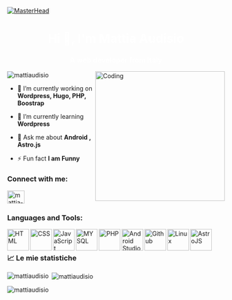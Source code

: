 [![MasterHead](https://raw.githubusercontent.com/mattiaudisio/mattiaudisio/main/Image/banner.png)]()
<h1 align="center" style="color: #ffffff;">Hi 👋, I'm Mattia Audisio</h1>
<h3 align="center" style="color: #ffffff;">A web developer from Italy</h3>
<img align="right" alt="Coding" width="300" src="https://raw.githubusercontent.com/mattiaudisio/mattiaudisio/main/Image/avatar.png">


<p align="left"> <img src="https://komarev.com/ghpvc/?username=mattiaudisio&label=Profile%20views&color=0e75b6&style=flat" alt="mattiaudisio" /> </p>

- 🔭 I’m currently working on **Wordpress, Hugo, PHP, Boostrap**

- 🌱 I’m currently learning **Wordpress**

- 💬 Ask me about **Android , Astro.js**

- ⚡ Fun fact **I am Funny**

<h3 align="left">Connect with me:</h3>
<p align="left">
<a href="https://linkedin.com/in/mattia-audisio" target="blank"><img align="center" src="https://raw.githubusercontent.com/rahuldkjain/github-profile-readme-generator/master/src/images/icons/Social/linked-in-alt.svg" alt="mattia-audisio" height="30" width="40" /></a>
</p>

<h3 align="left">Languages and Tools:</h3>
<p align="left"> 
 <img align="left" alt="HTML"  width="50px" height="50px" src="https://cdn.jsdelivr.net/gh/devicons/devicon/icons/html5/html5-original-wordmark.svg" />
 <img align="left" alt="CSS"  width="50px" height="50px" src="https://cdn.jsdelivr.net/gh/devicons/devicon/icons/css3/css3-original-wordmark.svg" />
 <img align="left" alt="JavaScript"  width="50px" height="50px" src="https://cdn.jsdelivr.net/gh/devicons/devicon/icons/javascript/javascript-original.svg" />
 <img align="left" alt="MYSQL"  width="50px" height="50px" src="https://cdn.jsdelivr.net/gh/devicons/devicon/icons/mysql/mysql-original-wordmark.svg" />
 <img align="left" alt="PHP"  width="50px" height="50px" src="https://cdn.jsdelivr.net/gh/devicons/devicon/icons/php/php-original.svg" />
 <img align="left" alt="Android Studio"  width="50px" height="50px" src="https://cdn.jsdelivr.net/gh/devicons/devicon/icons/androidstudio/androidstudio-original.svg" />
 <img align="left" alt="Github"  width="50px" height="50px" src="https://cdn.jsdelivr.net/gh/devicons/devicon/icons/github/github-original.svg" />
 <img align="left" alt="Linux"  width="50px" height="50px" src="https://cdn.jsdelivr.net/gh/devicons/devicon/icons/linux/linux-original.svg" />
 <img align="left" alt="AstroJS"  width="50px" height="50px" src="https://astro.js.org/astro.png" /> 
</p>
<br />

#
 
### 📈 Le mie statistiche
<p><img align="left" src="https://github-readme-stats.vercel.app/api/top-langs?username=mattiaudisio&show_icons=true&locale=en&layout=compact" alt="mattiaudisio" /></p>

<p>&nbsp;<img align="center" src="https://github-readme-stats.vercel.app/api?username=mattiaudisio&show_icons=true&locale=en" alt="mattiaudisio" /></p>

<p><img align="center" src="https://github-readme-streak-stats.herokuapp.com/?user=mattiaudisio&" alt="mattiaudisio" /></p>
